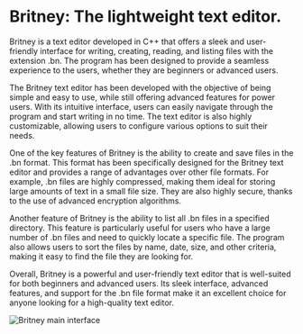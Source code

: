 # Britney: The lightweight text editor.
Britney is a text editor developed in C++ that offers a sleek and user-friendly interface for writing, creating, reading, and listing files with the extension .bn. The program has been designed to provide a seamless experience to the users, whether they are beginners or advanced users.

The Britney text editor has been developed with the objective of being simple and easy to use, while still offering advanced features for power users. With its intuitive interface, users can easily navigate through the program and start writing in no time. The text editor is also highly customizable, allowing users to configure various options to suit their needs.

One of the key features of Britney is the ability to create and save files in the .bn format. This format has been specifically designed for the Britney text editor and provides a range of advantages over other file formats. For example, .bn files are highly compressed, making them ideal for storing large amounts of text in a small file size. They are also highly secure, thanks to the use of advanced encryption algorithms.

Another feature of Britney is the ability to list all .bn files in a specified directory. This feature is particularly useful for users who have a large number of .bn files and need to quickly locate a specific file. The program also allows users to sort the files by name, date, size, and other criteria, making it easy to find the file they are looking for.

Overall, Britney is a powerful and user-friendly text editor that is well-suited for both beginners and advanced users. Its sleek interface, advanced features, and support for the .bn file format make it an excellent choice for anyone looking for a high-quality text editor.

![Britney main interface](https://i.imgur.com/VkAB7er.png "Britney main menu")
